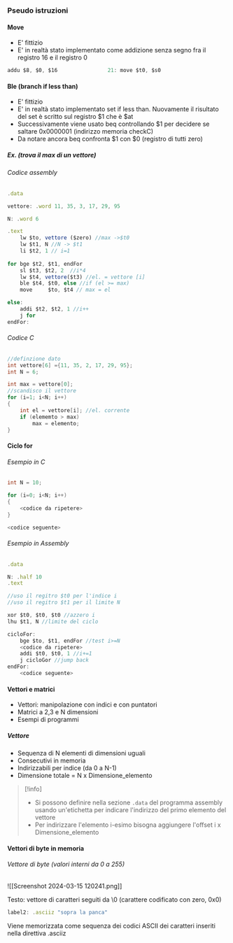 ### Pseudo istruzioni
#### Move
- E' fittizio 
- E' in realtà stato implementato come addizione senza segno fra il registro 16 e il registro 0

```js
addu $8, $0, $16                21: move $t0, $s0
```

#### Ble (branch if less than)
- E' fittizio 
- E' in realtà stato implementato set if less than. Nuovamente il risultato del set è scritto sul registro $1 che è $at
- Successivamente viene usato beq controllando $1 per decidere se saltare 0x0000001 (indirizzo memoria checkC)
- Da notare ancora beq confronta $1 con $0 (registro di tutti zero)

##### Ex. (trova il max di un vettore)

###### Codice assembly

```js
.data

vettore: .word 11, 35, 3, 17, 29, 95

N: .word 6

.text
	lw $to, vettore ($zero) //max ->$t0
	lw $t1, N //N -> $t1
	li $t2, 1 // i=1
	
for bge $t2, $t1, endFor  
	sl $t3, $t2, 2  //i*4
	lw $t4, vettore($t3) //el. = vettore [i] 
	ble $t4, $t0, else //if (el >= max)
	move     $to, $t4 // max = el

else:
	addi $t2, $t2, 1 //i++
	j for
endFor:
```

###### Codice C

```C
//definzione dato
int vettore[6] ={11, 35, 2, 17, 29, 95};
int N = 6;

int max = vettore[0];
//scandisco il vettore
for (i=1; i<N; i++)
{
	int el = vettore[i]; //el. corrente
	if (elememto > max)
		max = elemento;
}
```


#### Ciclo for

###### Esempio in C

```C
int N = 10;

for (i=0; i<N; i++)
{
	<codice da ripetere>
}

<codice seguente>
```

###### Esempio in Assembly

```js
.data

N: .half 10
.text

//uso il regitro $t0 per l'indice i 
//uso il regitro $t1 per il limite N

xor $t0, $t0, $t0 //azzero i
lhu $t1, N //limite del ciclo

cicloFor:
	bge $to, $t1, endFor //test i>=N
	<codice da ripetere>
	addi $t0, $t0, 1 //i+=1
	j cicloGor //jump back
endFor:
	<codice seguente>
```

#### Vettori e matrici

- Vettori: manipolazione con indici e con puntatori
- Matrici a 2,3 e N dimensioni
- Esempi di programmi

##### Vettore
- Sequenza di N elementi di dimensioni uguali
- Consecutivi in memoria
- Indirizzabili per indice (da 0 a N-1)
- Dimensione totale = N x Dimensione_elemento

>[!info] 
>- Si possono definire nella sezione `.data` del programma assembly usando un'etichetta per indicare l'indirizzo del primo elemento del vettore
>- Per indirizzare l'elemento i-esimo bisogna aggiungere l'offset 
>   i x Dimensione_elemento

#### Vettori di byte in memoria

###### Vettore di byte (valori interni da 0 a 255)

![[Screenshot 2024-03-15 120241.png]]

Testo: vettore di caratteri seguiti da \0 (carattere codificato con zero, 0x0)

```js
label2: .asciiz "sopra la panca"
```

Viene memorizzata come sequenza dei codici ASCII dei caratteri inseriti nella direttiva .asciiz

